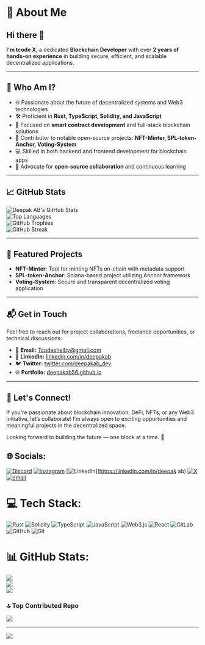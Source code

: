 <!-- GitHub Profile README in HTML Format -->
<h1>💫 About Me</h1>

<h2>Hi there 👋</h2>
<p><strong>I'm tcode X</strong>, a dedicated <strong>Blockchain Developer</strong> with over <strong>2 years of hands-on experience</strong> in building secure, efficient, and scalable decentralized applications.</p>

<hr>

<h2>🧐 Who Am I?</h2>
<ul>
  <li>🌐 Passionate about the future of decentralized systems and Web3 technologies</li>
  <li>🛠️ Proficient in <strong>Rust, TypeScript, Solidity, and JavaScript</strong></li>
  <li>🔗 Focused on <strong>smart contract development</strong> and full-stack blockchain solutions</li>
  <li>🚀 Contributor to notable open-source projects: <strong>NFT-Minter, SPL-token-Anchor, Voting-System</strong></li>
  <li>💻 Skilled in both backend and frontend development for blockchain apps</li>
  <li>🤝 Advocate for <strong>open-source collaboration</strong> and continuous learning</li>
</ul>

<hr>

<h2>📈 GitHub Stats</h2>
<p>
  <img src="https://github-readme-stats.vercel.app/api?username=deepakab56&show_icons=true&theme=tokyonight" alt="Deepak AB's GitHub Stats">
  <br>
  <img src="https://github-readme-stats.vercel.app/api/top-langs/?username=deepakab56&layout=compact&theme=tokyonight" alt="Top Languages">
  <br>
  <img src="https://github-profile-trophy.vercel.app/?username=deepakab56" alt="GitHub Trophies">
  <br>
  <img src="https://streak-stats.demolab.com/?user=deepakab56&theme=tokyonight" alt="GitHub Streak">
</p>

<hr>

<h2>🚀 Featured Projects</h2>
<ul>
  <li><strong>NFT-Minter</strong>: Tool for minting NFTs on-chain with metadata support</li>
  <li><strong>SPL-token-Anchor</strong>: Solana-based project utilizing Anchor framework</li>
  <li><strong>Voting-System</strong>: Secure and transparent decentralized voting application</li>
</ul>

<hr>

<h2>📬 Get in Touch</h2>
<p>
  Feel free to reach out for project collaborations, freelance opportunities, or technical discussions:
</p>
<ul>
  <li>📧 <strong>Email:</strong> <a href="mailto:Tcodeshelby@gmail.com" target="_blank">Tcodeshelby@gmail.com</a></li>
  <li>🔗 <strong>LinkedIn:</strong> <a href="https://www.linkedin.com/in/deepakab" target="_blank" rel="noopener noreferrer">linkedin.com/in/deepakab</a></li>
  <li>🐦 <strong>Twitter:</strong> <a href="https://twitter.com/deepakab_dev" target="_blank" rel="noopener noreferrer">twitter.com/deepakab_dev</a></li>
  <li>🌐 <strong>Portfolio:</strong> <a href="https://deepakab56.github.io" target="_blank" rel="noopener noreferrer">deepakab56.github.io</a></li>
</ul>


<hr>

<h2>🤝 Let's Connect!</h2>
<p>
  If you're passionate about blockchain innovation, DeFi, NFTs, or any Web3 initiative, let’s collaborate! I’m always open to exciting opportunities and meaningful projects in the decentralized space.
</p>
<p>Looking forward to building the future — one block at a time. 🚀</p>



## 🌐 Socials:
[![Discord](https://img.shields.io/badge/Discord-%237289DA.svg?logo=discord&logoColor=white)](https://discord.gg/deepakab_) [![Instagram](https://img.shields.io/badge/Instagram-%23E4405F.svg?logo=Instagram&logoColor=white)](https://instagram.com/Tcode__) [![LinkedIn](https://img.shields.io/badge/LinkedIn-%230077B5.svg?logo=linkedin&logoColor=white)](https://linkedin.com/in/deepak ab) [![X](https://img.shields.io/badge/X-black.svg?logo=X&logoColor=white)](https://x.com/deepakab_) [![email](https://img.shields.io/badge/Email-D14836?logo=gmail&logoColor=white)](mailto:tcodeshelby@gmail.com) 

# 💻 Tech Stack:
![Rust](https://img.shields.io/badge/rust-%23000000.svg?style=for-the-badge&logo=rust&logoColor=white) ![Solidity](https://img.shields.io/badge/Solidity-%23363636.svg?style=for-the-badge&logo=solidity&logoColor=white) ![TypeScript](https://img.shields.io/badge/typescript-%23007ACC.svg?style=for-the-badge&logo=typescript&logoColor=white) ![JavaScript](https://img.shields.io/badge/javascript-%23323330.svg?style=for-the-badge&logo=javascript&logoColor=%23F7DF1E) ![Web3.js](https://img.shields.io/badge/web3.js-F16822?style=for-the-badge&logo=web3.js&logoColor=white) ![React](https://img.shields.io/badge/react-%2320232a.svg?style=for-the-badge&logo=react&logoColor=%2361DAFB) ![GitLab](https://img.shields.io/badge/gitlab-%23181717.svg?style=for-the-badge&logo=gitlab&logoColor=white) ![GitHub](https://img.shields.io/badge/github-%23121011.svg?style=for-the-badge&logo=github&logoColor=white) ![Git](https://img.shields.io/badge/git-%23F05033.svg?style=for-the-badge&logo=git&logoColor=white)
# 📊 GitHub Stats:
![](https://github-readme-stats.vercel.app/api?username=deepakab56&theme=dark&hide_border=false&include_all_commits=true&count_private=false)<br/>
![](https://nirzak-streak-stats.vercel.app/?user=deepakab56&theme=dark&hide_border=false)<br/>
![](https://github-readme-stats.vercel.app/api/top-langs/?username=deepakab56&theme=dark&hide_border=false&include_all_commits=true&count_private=false&layout=compact)

### 🔝 Top Contributed Repo
![](https://github-contributor-stats.vercel.app/api?username=deepakab56&limit=5&theme=dark&combine_all_yearly_contributions=true)

---
[![](https://visitcount.itsvg.in/api?id=deepakab56&icon=2&color=13)](https://visitcount.itsvg.in)

<!-- Proudly created with GPRM ( https://gprm.itsvg.in ) -->
